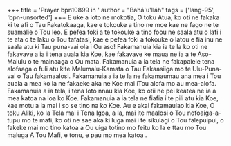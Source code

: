 +++
title = 'Prayer bpn10899 in '
author = "Bahá'u'lláh"
tags = ['lang-95', 'bpn-unsorted']
+++
E uke a loto ne mokotia, O toku Atua, ko oti ne fakaka ki te afi o Tau Fakatokaaga, kae e tokouke a tino ne moe kae ne fago ne te suamalie o Tou leo.  E pefea foki a te tokouke a tino foou ne saala atu o lafi i te ata o te laku o Tou tafatasi, kae e pefea foki a tokouke o latou e fia inu ne saala atu ki Tau puna-vai ola i Ou aso!
     Fakamanuia kia ia te la ko oti ne fakavave a ia i tena auala kia Koe, kae fakavave ke maua ne ia a te Aso-Malulu o te mainaaga o Ou mata.  Fakamanuia a ia tela ne fakapalele tena alofaaga o fuli atu kite Malumalu-Kamata o Tau Fakaasiiga mo te Ulu-Puna-vai o Tau fakamaalosi.  Fakamanuia a ia te la ne fakamaumau ana mea i Tou auala a mea ko la ne fakaeke aka ne Koe mai iTou alofa mo au mea-alofa.  Fakamanuia a ia tela, i tena loto nnau kia Koe, ko otii ne pei keatea ne ia a mea katoa na loa ko Koe.  Fakamanuia a ia tela ne fiafia i te pili atu kia Koe, kae motu a ia mai i so se tino na ko Koe.
     Au e akai fakamaulao kia Koe, O toku Aliki, ko Ia Tela mai i Tena Igoa, a Ia, mai ite maalosi o Tou nofoaiga-a-tupu mo te mafi, ko oti ne sae aka ki luga mai i te sikulagi o Tou falepuipui, o fakeke mai mo tino katoa a Ou uiga totino mo feitu ko la e ttau mo Tou maluga
     A Tou Mafi, e tonu, e pau mo mea katoa
.
